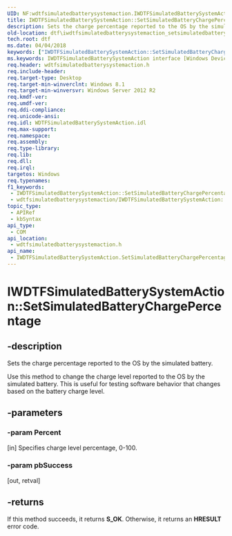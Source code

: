 ```yaml
---
UID: NF:wdtfsimulatedbatterysystemaction.IWDTFSimulatedBatterySystemAction.SetSimulatedBatteryChargePercentage
title: IWDTFSimulatedBatterySystemAction::SetSimulatedBatteryChargePercentage (wdtfsimulatedbatterysystemaction.h)
description: Sets the charge percentage reported to the OS by the simulated battery.
old-location: dtf\iwdtfsimulatedbatterysystemaction_setsimulatedbatterychargepercentage.htm
tech.root: dtf
ms.date: 04/04/2018
keywords: ["IWDTFSimulatedBatterySystemAction::SetSimulatedBatteryChargePercentage"]
ms.keywords: IWDTFSimulatedBatterySystemAction interface [Windows Device Testing Framework],SetSimulatedBatteryChargePercentage method, IWDTFSimulatedBatterySystemAction.SetSimulatedBatteryChargePercentage, IWDTFSimulatedBatterySystemAction::SetSimulatedBatteryChargePercentage, SetSimulatedBatteryChargePercentage, SetSimulatedBatteryChargePercentage method [Windows Device Testing Framework], SetSimulatedBatteryChargePercentage method [Windows Device Testing Framework],IWDTFSimulatedBatterySystemAction interface, dtf.iwdtfsimulatedbatterysystemaction_setsimulatedbatterychargepercentage, wdtfsimulatedbatterysystemaction/IWDTFSimulatedBatterySystemAction::SetSimulatedBatteryChargePercentage
req.header: wdtfsimulatedbatterysystemaction.h
req.include-header: 
req.target-type: Desktop
req.target-min-winverclnt: Windows 8.1
req.target-min-winversvr: Windows Server 2012 R2
req.kmdf-ver: 
req.umdf-ver: 
req.ddi-compliance: 
req.unicode-ansi: 
req.idl: WDTFSimulatedBatterySystemAction.idl
req.max-support: 
req.namespace: 
req.assembly: 
req.type-library: 
req.lib: 
req.dll: 
req.irql: 
targetos: Windows
req.typenames: 
f1_keywords:
 - IWDTFSimulatedBatterySystemAction::SetSimulatedBatteryChargePercentage
 - wdtfsimulatedbatterysystemaction/IWDTFSimulatedBatterySystemAction::SetSimulatedBatteryChargePercentage
topic_type:
 - APIRef
 - kbSyntax
api_type:
 - COM
api_location:
 - wdtfsimulatedbatterysystemaction.h
api_name:
 - IWDTFSimulatedBatterySystemAction.SetSimulatedBatteryChargePercentage
---
```


# IWDTFSimulatedBatterySystemAction::SetSimulatedBatteryChargePercentage


## -description

Sets the charge percentage reported to the OS by the simulated battery.



Use this method to change the charge level reported to the OS by the
    simulated battery.  This is useful for testing software behavior that changes based on the battery charge level.

## -parameters

### -param Percent 

[in]
Specifies charge level percentage, 0-100.

### -param pbSuccess 

[out, retval]

## -returns

If this method succeeds, it returns **S_OK**. Otherwise, it returns an **HRESULT** error code.

